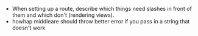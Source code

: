 * When setting up a route, describe which things need slashes in front of them and which don't (rendering views).
* howhap middleare should throw better error if you pass in a string that doesn't work
